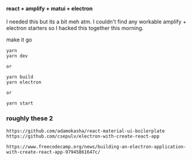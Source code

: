 #### react + amplify + matui + electron

I needed this but its a bit meh atm. I couldn't find any workable amplify + electron starters so I hacked this together this morning.


make it go
````
yarn
yarn dev

or

yarn build
yarn electron

or

yarn start
````

### roughly these 2
````
https://github.com/adamokasha/react-material-ui-boilerplate
https://github.com/csepulv/electron-with-create-react-app

https://www.freecodecamp.org/news/building-an-electron-application-with-create-react-app-97945861647c/

````
